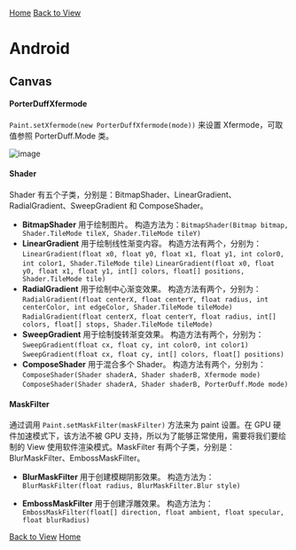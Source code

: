 [Home](../../README)
[Back to View](./View.md)

# Android

## Canvas

#### PorterDuffXfermode

`Paint.setXfermode(new PorterDuffXfermode(mode))` 来设置 Xfermode，可取值参照 PorterDuff.Mode 类。

![image](https://user-images.githubusercontent.com/8423120/45747336-1ddccc00-bc38-11e8-8d43-a2f8f1b1c70a.png)

#### Shader

Shader 有五个子类，分别是：BitmapShader、LinearGradient、RadialGradient、SweepGradient 和 ComposeShader。

- **BitmapShader**
用于绘制图片。
构造方法为：`BitmapShader(Bitmap bitmap, Shader.TileMode tileX, Shader.TileMode tileY)`
- **LinearGradient**
用于绘制线性渐变内容。
构造方法有两个，分别为：
`LinearGradient(float x0, float y0, float x1, float y1, int color0, int color1, Shader.TileMode tile)`
`LinearGradient(float x0, float y0, float x1, float y1, int[] colors, float[] positions, Shader.TileMode tile)`
- **RadialGradient**
用于绘制中心渐变效果。
构造方法有两个，分别为：
`RadialGradient(float centerX, float centerY, float radius, int centerColor, int edgeColor, Shader.TileMode tileMode)`
`RadialGradient(float centerX, float centerY, float radius, int[] colors, float[] stops, Shader.TileMode tileMode)`
- **SweepGradient**
用于绘制旋转渐变效果。
构造方法有两个，分别为：
`SweepGradient(float cx, float cy, int color0, int color1)`
`SweepGradient(float cx, float cy, int[] colors, float[] positions)`
- **ComposeShader**
用于混合多个 Shader。
构造方法有两个，分别为：
`ComposeShader(Shader shaderA, Shader shaderB, Xfermode mode)`
`ComposeShader(Shader shaderA, Shader shaderB, PorterDuff.Mode mode)`

#### MaskFilter

通过调用 `Paint.setMaskFilter(maskFilter)` 方法来为 paint 设置。在 GPU 硬件加速模式下，该方法不被 GPU 支持，所以为了能够正常使用，需要将我们要绘制的 View 使用软件渲染模式。MaskFilter 有两个子类，分别是：BlurMaskFilter、EmbossMaskFilter。

- **BlurMaskFilter**
用于创建模糊阴影效果。
构造方法为：`BlurMaskFilter(float radius, BlurMaskFilter.Blur style)`

- **EmbossMaskFilter**
用于创建浮雕效果。
构造方法为：`EmbossMaskFilter(float[] direction, float ambient, float specular, float blurRadius)`

[Back to View](./View.md)
[Home](../../README)
